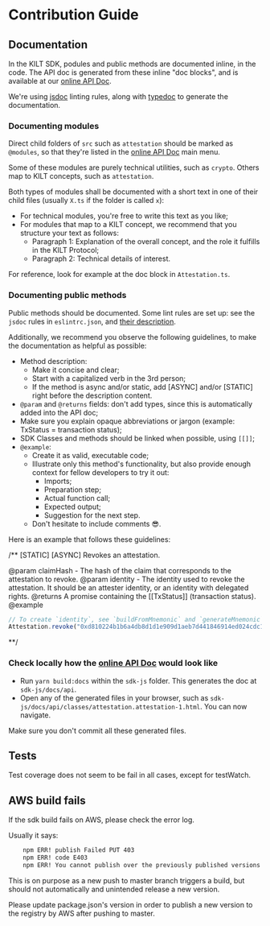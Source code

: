 [api]: https://kiltprotocol.github.io/sdk-js/api/index.html
[jsdoc]: https://www.npmjs.com/package/eslint-plugin-jsdoc
[typedoc]: https://github.com/TypeStrong/typedoc

# Contribution Guide

## Documentation

In the KILT SDK, podules and public methods are documented inline, in the code. The API doc is generated from these inline "doc blocks", and is available at our [online API Doc][api].

We're using [jsdoc][jsdoc] linting rules, along with [typedoc][typedoc] to generate the documentation.

### Documenting modules

Direct child folders of `src` such as `attestation` should be marked as `@modules`, so that they're listed in the [online API Doc][api] main menu.

Some of these modules are purely technical utilities, such as `crypto`. Others map to KILT concepts, such as `attestation`.

Both types of modules shall be documented with a short text in one of their child files (usually `X.ts` if the folder is called `x`):

* For technical modules, you're free to write this text as you like;
* For modules that map to a KILT concept, we recommend that you structure your text as follows:
  * Paragraph 1: Explanation of the overall concept, and the role it fulfills in the KILT Protocol;
  * Paragraph 2: Technical details of interest.

For reference, look for example at the doc block in `Attestation.ts`.

### Documenting public methods

Public methods should be documented. Some lint rules are set up: see the `jsdoc` rules in `eslintrc.json`, and [their description][jsdoc].

Additionally, we recommend you observe the following guidelines, to make the documentation as helpful as possible:

* Method description:
  * Make it concise and clear;
  * Start with a capitalized verb in the 3rd person;
  * If the method is async and/or static, add [ASYNC] and/or [STATIC] right before the description content.
* `@param` and `@returns` fields: don't add types, since this is automatically added into the API doc;
* Make sure you explain opaque abbreviations or jargon (example: TxStatus = transaction status);
* SDK Classes and methods should be linked when possible, using `[[]]`;
* `@example`:
  * Create it as valid, executable code;
  * Illustrate only this method's functionality, but also provide enough context for fellow developers to try it out:
    * Imports;
    * Preparation step;
    * Actual function call;
    * Expected output;
    * Suggestion for the next step.
  * Don't hesitate to include comments 😎.

Here is an example that follows these guidelines:

/**
[STATIC] [ASYNC] Revokes an attestation.

@param claimHash - The hash of the claim that corresponds to the attestation to revoke.
@param identity - The identity used to revoke the attestation. It should be an attester identity, or an identity with delegated rights.
@returns A promise containing the [[TxStatus]] (transaction status).
@example

```javascript
// To create `identity`, see `buildFromMnemonic` and `generateMnemonic` in the `Identity` class.
Attestation.revoke("0xd810224b1b6a4db8d1d1e909d1aeb7d441846914ed024cdc147c4fa9221cd177", identity);
```

**/

### Check locally how the [online API Doc][api] would look like

* Run `yarn build:docs` within the `sdk-js` folder. This generates the doc at `sdk-js/docs/api`.
* Open any of the generated files in your browser, such as `sdk-js/docs/api/classes/attestation.attestation-1.html`. You can now navigate.

Make sure you don't commit all these generated files.

## Tests

Test coverage does not seem to be fail in all cases, except for testWatch.

## AWS build fails

If the sdk build fails on AWS, please check the error log.

Usually it says:

```bash
    npm ERR! publish Failed PUT 403
    npm ERR! code E403
    npm ERR! You cannot publish over the previously published versions: 0.0.3. : @kiltprotocol/sdk-js
```

This is on purpose as a new push to master branch triggers a build, but should not automatically and unintended release a new version.

Please update package.json's version in order to publish a new version to the registry by AWS after pushing to master.
